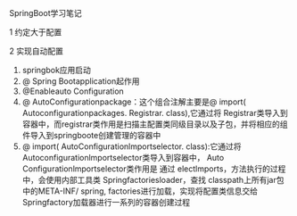 SpringBoot学习笔记

1 约定大于配置



2 实现自动配置 

1. springbok应用启动
2. @ Spring Bootapplication起作用
3. @Enableauto Configuration
4. @ AutoConfigurationpackage：这个组合注解主要是@ import( Autoconfigurationpackages. Registrar. class),它通过将 Registrar类导入到容器中，而registrar类作用是扫描主配置类同级目录以及子包，并将相应的组件导入到springboote创建管理的容器中
5. @ import( AutoConfigurationlmportselector. class):它通过将
   Autoconfigurationlmportselector类导入到容器中， Auto Configurationlmportselector类作用是
   通过 electlmports，方法执行的过程中，会使用内部工具类 Springfactoriesloader，查找
   classpath上所有jar包中的META-INF/ spring, factories进行加载，实现将配置类信息交给
   Springfactory加载器进行一系列的容器创建过程  